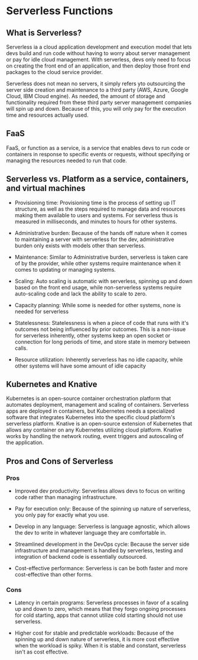 # Serverless Functions

## What is Serverless?

Serverless ia a cloud application development and execution model that lets devs build and run code without having to worry about server management or pay for idle cloud management. With serverless, devs only need to focus on creating the front end of an application, and then deploy those front end packages to the cloud service provider.

Serverless does not mean no servers, it simply refers yto outsourcing the server side creation and maintenance to a third party (AWS, Azure, Google Cloud, IBM Cloud engine). As needed, the amount of storage and functionality required from these third party server management companies will spin up and down. Because of this, you will only pay for the execution time and resources actually used.

## FaaS

FaaS, or function as a service, is a service that enables devs to run code or containers in response to specific events or requests, without specifying or managing the resources needed to run that code.

## Serverless vs. Platform as a service, containers, and virtual machines

* Provisioning time: Provisioning time is the process of setting up IT structure, as well as the steps required to manage data and resources making them available to users and systems. For serverless thus is measured in milliseconds, and minutes to hours for other systems.

* Administrative burden: Because of the hands off nature when it comes to maintaining a server with serverless for the dev, administrative burden only exists with models other than serverless.

* Maintenance: Similar to Administrative burden, serverless is taken care of by the provider, while other systems require maintenance when it comes to updating or managing systems.

* Scaling: Auto scaling is automatic with serverless, spinning up and down based on the front end usage, while non-serverless systems require auto-scaling code and lack the ability to scale to zero.

* Capacity planning: While some is needed for other systems, none is needed for serverless

* Statelessness: Statelessness is when a piece of code that runs with it's outcomes not being influenced by prior outcomes. This is a non-issue for serverless inherently, other systems keep an open socket or connection for long periods of time, and store state in memory between calls.

* Resource utilization: Inherently serverless has no idle capacity, while other systems will have some amount of idle capacity

## Kubernetes and Knative

Kubernetes is an open-source container orchestration platform that automates deployment, management and scaling of containers. Serverless apps are deployed in containers, but Kubernetes needs a specialized software that integrates Kubernetes into the specific cloud platform's serverless platform. Knative is an open-source extension of Kubernetes that allows any container on any Kubernetes utilizing cloud platform. Knative works by handling the network routing, event triggers and autoscaling of the application.

## Pros and Cons of Serverless

### Pros

* Improved dev productivity: Serverless allows devs to focus on writing code rather than managing infrastructure.

* Pay for execution only: Because of the spinning up nature of serverless, you only pay for exactly what you use.

* Develop in any language: Serverless is language agnostic, which allows the dev to write in whatever language they are comfortable in.

* Streamlined development in the DevOps cycle: Because the server side infrastructure and management is handled by serverless, testing and integration of backend code is essentially outsourced.

* Cost-effective performance: Serverless is can be both faster and more cost-effective than other forms.

### Cons

* Latency in certain programs: Serverless processes in favor of a scaling up and down to zero, which means that they forgo ongoing processes for cold starting, apps that cannot utilize cold starting should not use serverless.

* Higher cost for stable and predictable workloads: Because of the spinning up and down nature of serverless, it is more cost effective when the workload is spiky. When it is stable and constant, serverless isn't as cost effective.
